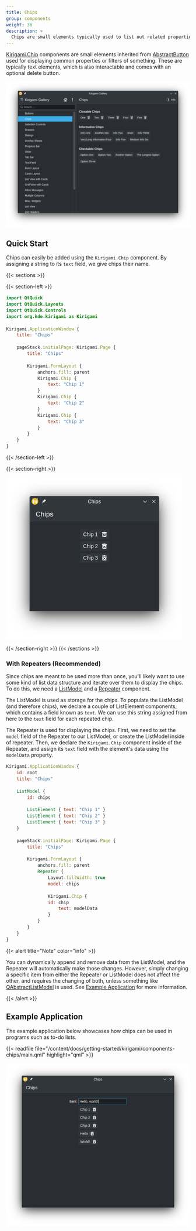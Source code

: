 ```yaml
---
title: Chips
group: components
weight: 36
description: >
  Chips are small elements typically used to list out related properties.
---
```


[Kirigami.Chip](docs:kirigami2;Chip) components are small elements inherited from
[AbstractButton](https://doc.qt.io/qt-6/qml-qtquick-controls2-abstractbutton.html)
used for displaying common properties or filters of something. These are typically
text elements, which is also interactable and comes with an optional delete button.

![Example Chips in Kirigami Gallery](chips_kirigami_gallery.png)

## Quick Start

Chips can easily be added using the `Kirigami.Chip` component. By assigning a
string to its `text` field, we give chips their name.

{{< sections >}}

{{< section-left >}}
```qml
import QtQuick
import QtQuick.Layouts
import QtQuick.Controls
import org.kde.kirigami as Kirigami

Kirigami.ApplicationWindow {
    title: "Chips"

    pageStack.initialPage: Kirigami.Page {
        title: "Chips"

        Kirigami.FormLayout {
            anchors.fill: parent
            Kirigami.Chip {
                text: "Chip 1"
            }
            Kirigami.Chip {
                text: "Chip 2"
            }
            Kirigami.Chip {
                text: "Chip 3"
            }
        }
    }
}
```
{{< /section-left >}}

{{< section-right >}}

![Declaring and Displaying Chips](chips_usage.png)

{{< /section-right >}}
{{< /sections >}}

### With Repeaters (Recommended)

Since chips are meant to be used more than once, you'll likely want to use some
kind of list data structure and iterate over them to display the chips. To do
this, we need a
[ListModel](https://doc.qt.io/qt-6/qml-qtqml-models-listmodel.html) and a
[Repeater](https://doc.qt.io/qt-6/qml-qtquick-repeater.html) component.


The ListModel is used as storage for the chips. To populate the ListModel (and
therefore chips), we declare a couple of ListElement components, which contains
a field known as `text`. We can use this string assigned from here to the
`text` field for each repeated chip.

The Repeater is used for displaying the chips. First, we need to set the
`model` field of the Repeater to our ListModel, or create the ListModel inside
of repeater. Then, we declare the `Kirigami.Chip` component inside of the
Repeater, and assign its `text` field with the element's data using the
`modelData` property.

```qml
Kirigami.ApplicationWindow {
    id: root
    title: "Chips"

    ListModel {
        id: chips

        ListElement { text: "Chip 1" }
        ListElement { text: "Chip 2" }
        ListElement { text: "Chip 3" }
    }

    pageStack.initialPage: Kirigami.Page {
        title: "Chips"

        Kirigami.FormLayout {
            anchors.fill: parent
            Repeater {
                Layout.fillWidth: true
                model: chips

                Kirigami.Chip {
                id: chip
                    text: modelData
                }
            }
        }
    }
}
```

{{< alert title="Note" color="info" >}}

You can dynamically append and remove data from the ListModel, and the Repeater
will automatically make those changes. However, simply changing a specific item
from either the Repeater or ListModel does not affect the other, and requires
the changing of both, unless something like
[QAbstractListModel](https://doc.qt.io/qt-6/qabstractlistmodel.html) is used.
See [Example Application](#example-application) for more information.

{{< /alert >}}

## Example Application

The example application below showcases how chips can be used in programs such
as to-do lists.

{{< readfile file="/content/docs/getting-started/kirigami/components-chips/main.qml" highlight="qml" >}}

![Chips Example Application](chips_example_app.png)

